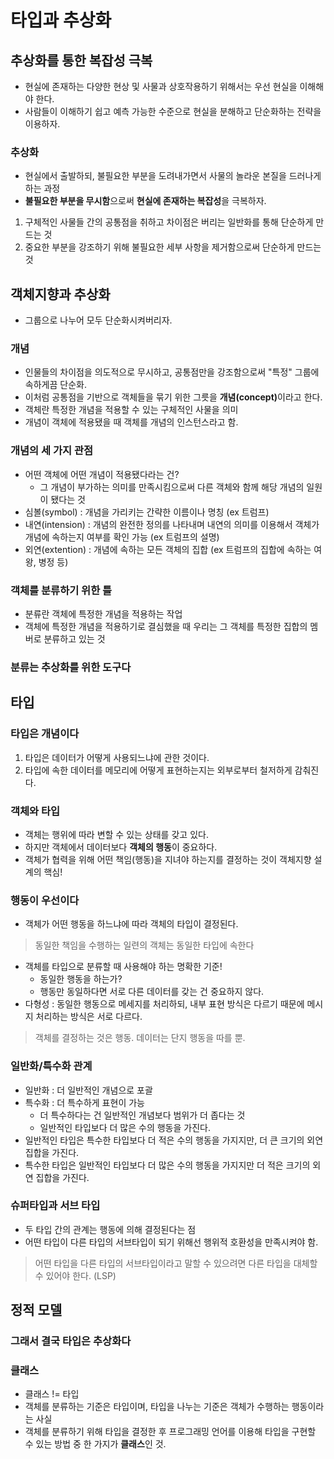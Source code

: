 # 타입과 추상화

## 추상화를 통한 복잡성 극복
- 현실에 존재하는 다양한 현상 및 사물과 상호작용하기 위해서는 우선 현실을 이해해야 한다.
- 사람들이 이해하기 쉽고 예측 가능한 수준으로 현실을 분해하고 단순화하는 전략을 이용하자.

### 추상화
- 현실에서 출발하되, 불필요한 부분을 도려내가면서 사물의 놀라운 본질을 드러나게 하는 과정
- <b>불필요한 부분을 무시함</b>으로써 <b>현실에 존재하는 복잡성</b>을 극복하자.
1. 구체적인 사물들 간의 공통점을 취하고 차이점은 버리는 일반화를 통해 단순하게 만드는 것
2. 중요한 부분을 강조하기 위해 불필요한 세부 사항을 제거함으로써 단순하게 만드는 것

## 객체지향과 추상화
- 그룹으로 나누어 모두 단순화시켜버리자.

### 개념
- 인물들의 차이점을 의도적으로 무시하고, 공통점만을 강조함으로써 "특정" 그룹에 속하게끔 단순화.
- 이처럼 공통점을 기반으로 객체들을 묶기 위한 그릇을 <b>개념(concept)</b>이라고 한다.
- 객체란 특정한 개념을 적용할 수 있는 구체적인 사물을 의미
- 개념이 객체에 적용됐을 때 객체를 개념의 인스턴스라고 함.

### 개념의 세 가지 관점
- 어떤 객체에 어떤 개념이 적용됐다라는 건?
  - 그 개념이 부가하는 의미를 만족시킴으로써 다른 객체와 함께 해당 개념의 일원이 됐다는 것
- 심볼(symbol) : 개념을 가리키는 간략한 이름이나 명칭 (ex 트럼프)
- 내연(intension) : 개념의 완전한 정의를 나타내며 내연의 의미를 이용해서 객체가 개념에 속하는지 여부를 확인 가능 (ex 트럼프의 설명)
- 외연(extention) : 개념에 속하는 모든 객체의 집합 (ex 트럼프의 집합에 속하는 여왕, 병정 등)

### 객체를 분류하기 위한 틀
- 분류란 객체에 특정한 개념을 적용하는 작업
- 객체에 특정한 개념을 적용하기로 결심했을 때 우리는 그 객체를 특정한 집합의 멤버로 분류하고 있는 것

### 분류는 추상화를 위한 도구다

## 타입
### 타입은 개념이다
1. 타입은 데이터가 어떻게 사용되느냐에 관한 것이다.
2. 타입에 속한 데이터를 메모리에 어떻게 표현하는지는 외부로부터 철저하게 감춰진다.

### 객체와 타입
- 객체는 행위에 따라 변할 수 있는 상태를 갖고 있다.
- 하지만 객체에서 데이터보다 <b>객체의 행동</b>이 중요하다.
- 객체가 협력을 위해 어떤 책임(행동)을 지녀야 하는지를 결정하는 것이 객체지향 설계의 핵심!

### 행동이 우선이다
- 객체가 어떤 행동을 하느냐에 따라 객체의 타입이 결정된다.
> 동일한 책임을 수행하는 일련의 객체는 동일한 타입에 속한다
- 객체를 타입으로 분류할 때 사용해야 하는 명확한 기준!
  - 동일한 행동을 하는가?
  - 행동만 동일하다면 서로 다른 데이터를 갖는 건 중요하지 않다.
- 다형성 : 동일한 행동으로 메세지를 처리하되, 내부 표현 방식은 다르기 때문에 메시지 처리하는 방식은 서로 다르다.
> 객체를 결정하는 것은 행동. 데이터는 단지 행동을 따를 뿐.

### 일반화/특수화 관계
- 일반화 : 더 일반적인 개념으로 포괄
- 특수화 : 더 특수하게 표현이 가능
  - 더 특수하다는 건 일반적인 개념보다 범위가 더 좁다는 것
  - 일반적인 타입보다 더 많은 수의 행동을 가진다.
- 일반적인 타입은 특수한 타입보다 더 적은 수의 행동을 가지지만, 더 큰 크기의 외연 집합을 가진다.
- 특수한 타입은 일반적인 타입보다 더 많은 수의 행동을 가지지만 더 적은 크기의 외연 집합을 가진다.

### 슈퍼타입과 서브 타입
- 두 타입 간의 관계는 행동에 의해 결정된다는 점
- 어떤 타입이 다른 타입의 서브타입이 되기 위해선 행위적 호환성을 만족시켜야 함.
> 어떤 타입을 다른 타입의 서브타입이라고 말할 수 있으려면 다른 타입을 대체할 수 있어야 한다. (LSP)

## 정적 모델
### 그래서 결국 타입은 추상화다
### 클래스
- 클래스 != 타입
- 객체를 분류하는 기준은 타입이며, 타입을 나누는 기준은 객체가 수행하는 행동이라는 사실
- 객체를 분류하기 위해 타입을 결정한 후 프로그래밍 언어를 이용해 타입을 구현할 수 있는 방법 중 한 가지가 <b>클래스</b>인 것.
